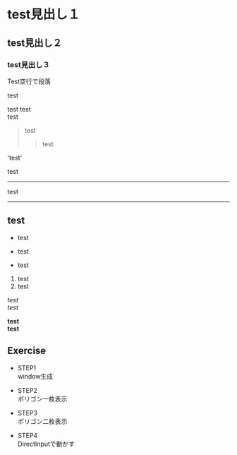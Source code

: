 ﻿# test見出し１
## test見出し２
### test見出し３

Test空行で段落

test

test
test  
test

>test
>>test

'test'

test
***
test
___
test
---

- test  
+ test  
* test  

1. test  
1. test

*test*  
_test_

**test**  
__test__


## Exercise

- STEP1  
window生成

- STEP2  
ポリゴン一枚表示

- STEP3  
ポリゴン二枚表示

- STEP4   
DirectInputで動かす

